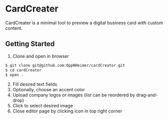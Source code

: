 # CardCreater

CardCreater is a minimal tool to preview a digital business card with custom content.

## Getting Started

1. Clone and open in browser 

```bash
$ git clone git@github.com:OppNHeimer/cardCreator.git
$ cd cardCreator
$ open .
```

2. Fill desired text fields
3. Optionally, choose an accent color
4. Upload company logos or images (list can be reordered by drag-and-drop)
5. Click to select desired image
6. Close editor page by clicking icon in top right corner